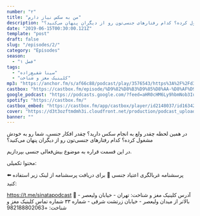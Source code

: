 ```yaml
---
number: "۲"
title: "من به سکس نیاز دارم"
description: "در همین لحظه چقدر ولع به انجام سکس دارید؟ چقدر افکار جنسی، شما رو به خودش مشغول کرده؟ کدام رفتارهای جنسی‌تون رو از دیگران پنهان می‌کنید؟"
date: "2019-06-15T00:30:00.121Z"
template: "post"
draft: false
slug: "/episodes/2/"
category: "Episodes"
season:
  - "فصل ۱"
tags:
  - "سینا شفیع‌زاده"
  - "کلینیک مغز و شناخت"
mp3: "https://anchor.fm/s/af66c88/podcast/play/3576543/https%3A%2F%2Fd3ctxlq1ktw2nl.cloudfront.net%2Fproduction%2F2019-5-15%2F17018069-44100-1-cbd3abf49195f.mp3"
castbox: "https://castbox.fm/episode/%D9%82%D8%B3%D9%85%D8%AA-%D8%AF%D9%88%3A-%D9%85%D9%86-%D8%A8%D9%87-%D8%B3%DA%A9%D8%B3-%D9%86%DB%8C%D8%A7%D8%B2-%D8%AF%D8%A7%D8%B1%D9%85-id2148037-id163425521"
google_podcast: "https://podcasts.google.com/?feed=aHR0cHM6Ly9hbmNob3IuZm0vcy9hZjY2Yzg4L3BvZGNhc3QvcnNz&episode=Mjg5ZDg5ZGItYzYwNy01ODhiLThiNTktMWM1Y2Y0ZjVjZWFh"
spotify: "https://castbox.fm/"
castbox_embed: "https://castbox.fm/app/castbox/player/id2148037/id163425521"
cover: "https://d3t3ozftmdmh3i.cloudfront.net/production/podcast_uploaded_episode/1739218/1739218-1560617335561-4e41a386d4bce.jpg"
banner: ""
---
```

در همین لحظه چقدر ولع به انجام سکس دارید؟ چقدر افکار جنسی، شما رو به خودش مشغول کرده؟ کدام رفتارهای جنسی‌تون رو از دیگران پنهان می‌کنید؟

در این قسمت قراره به موضوع بیش‌فعالی جنسی بپردازیم.



محتوا تکمیلی:

⬅️ پرسشنامه غربالگری اعتیاد جنسی
🔔 برای دریافت پرسشنامه از لینک زیر استفاده کنید:

 https://t.me/sinatapodcast 
🏨 آدرس کلینیک مغز و شناخت:
تهران - خیابان ولیعصر - بالاتر از میدان ولیعصر - خیابان زرتشت شرقی - شماره ۳۳
شماره تماس کلینیک مغز و شناخت:
+982188802063